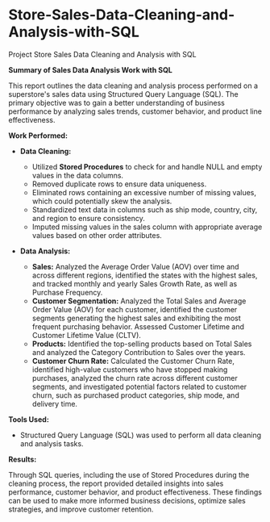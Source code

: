 # Store-Sales-Data-Cleaning-and-Analysis-with-SQL
Project Store Sales Data Cleaning and Analysis with SQL

**Summary of Sales Data Analysis Work with SQL**

This report outlines the data cleaning and analysis process performed on a superstore's sales data using Structured Query Language (SQL). The primary objective was to gain a better understanding of business performance by analyzing sales trends, customer behavior, and product line effectiveness.

**Work Performed:**

* **Data Cleaning:**
    * Utilized **Stored Procedures** to check for and handle NULL and empty values in the data columns.
    * Removed duplicate rows to ensure data uniqueness.
    * Eliminated rows containing an excessive number of missing values, which could potentially skew the analysis.
    * Standardized text data in columns such as ship mode, country, city, and region to ensure consistency.
    * Imputed missing values in the sales column with appropriate average values based on other order attributes.

* **Data Analysis:**
    * **Sales:** Analyzed the Average Order Value (AOV) over time and across different regions, identified the states with the highest sales, and tracked monthly and yearly Sales Growth Rate, as well as Purchase Frequency.
    * **Customer Segmentation:** Analyzed the Total Sales and Average Order Value (AOV) for each customer, identified the customer segments generating the highest sales and exhibiting the most frequent purchasing behavior. Assessed Customer Lifetime and Customer Lifetime Value (CLTV).
    * **Products:** Identified the top-selling products based on Total Sales and analyzed the Category Contribution to Sales over the years.
    * **Customer Churn Rate:** Calculated the Customer Churn Rate, identified high-value customers who have stopped making purchases, analyzed the churn rate across different customer segments, and investigated potential factors related to customer churn, such as purchased product categories, ship mode, and delivery time.

**Tools Used:**

* Structured Query Language (SQL) was used to perform all data cleaning and analysis tasks.

**Results:**

Through SQL queries, including the use of Stored Procedures during the cleaning process, the report provided detailed insights into sales performance, customer behavior, and product effectiveness. These findings can be used to make more informed business decisions, optimize sales strategies, and improve customer retention.
